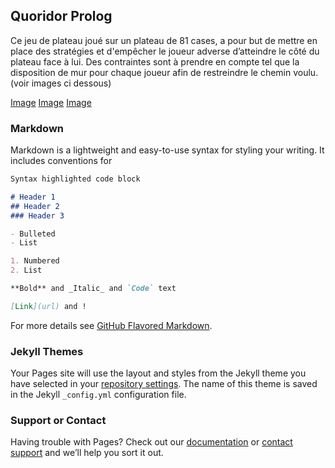 ## Quoridor Prolog

Ce jeu de plateau joué sur un plateau de 81 cases, a pour but de mettre en place des stratégies et d'empêcher le joueur adverse d’atteindre le côté du plateau face à lui. Des contraintes sont à prendre en compte tel que la disposition de mur pour chaque joueur afin de restreindre le chemin voulu. (voir images ci dessous)

[Image](src) 
[Image](src)
[Image](src)

### Markdown

Markdown is a lightweight and easy-to-use syntax for styling your writing. It includes conventions for

```markdown
Syntax highlighted code block

# Header 1
## Header 2
### Header 3

- Bulleted
- List

1. Numbered
2. List

**Bold** and _Italic_ and `Code` text

[Link](url) and !
```

For more details see [GitHub Flavored Markdown](https://guides.github.com/features/mastering-markdown/).

### Jekyll Themes

Your Pages site will use the layout and styles from the Jekyll theme you have selected in your [repository settings](https://github.com/RomainBnfn/QuoridorProlog/settings/pages). The name of this theme is saved in the Jekyll `_config.yml` configuration file.

### Support or Contact

Having trouble with Pages? Check out our [documentation](https://docs.github.com/categories/github-pages-basics/) or [contact support](https://support.github.com/contact) and we’ll help you sort it out.
